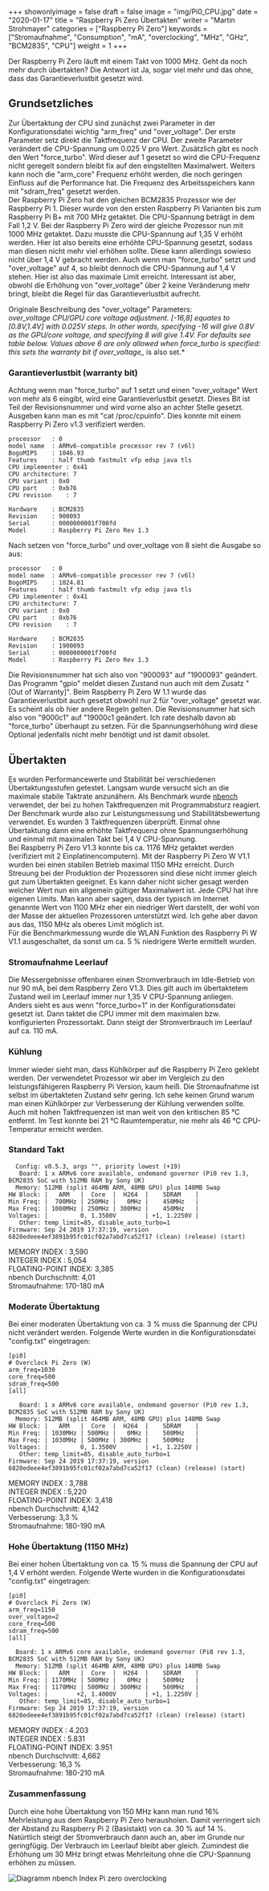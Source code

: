 +++
showonlyimage = false
draft = false
image = "img/Pi0_CPU.jpg"
date = "2020-01-17"
title = "Raspberry Pi Zero Übertakten"
writer = "Martin Strohmayer"
categories = ["Raspberry Pi Zero"] 
keywords = ["Stromaufnahme", "Consumption", "mA", "overclocking", "MHz", "GHz", "BCM2835", "CPU"]
weight = 1
+++


Der Raspberry Pi Zero läuft mit einem Takt von 1000 MHz. Geht da noch mehr durch übertakten? Die Antwort ist Ja, sogar viel mehr und das ohne, dass das Garantieverlustbit gesetzt wird. 
<!--more-->

## Grundsetzliches

Zur Übertaktung der CPU sind zunächst zwei Parameter in der Konfigurationsdatei wichtig "arm_freq" und "over_voltage". Der erste Parameter setz direkt die Taktfrequenz der CPU. Der zweite Parameter verändert die CPU-Spannung um 0.025 V pro Wert. Zusätzlich gibt es noch den Wert "force_turbo". Wird dieser auf 1 gesetzt so wird die CPU-Frequenz nicht geregelt sondern bleibt fix auf den eingstellten Maximalwert. Weiters kann noch die "arm_core" Frequenz erhöht werden, die noch geringen Einfluss auf die Performance hat. Die Frequenz des Arbeitsspeichers kann mit "sdram_freq" gesetzt werden.  
Der Raspberry Pi Zero hat den gleichen BCM2835 Prozessor wie der Raspberry Pi 1. Dieser wurde von den ersten Raspberry Pi Varianten bis zum Raspberry Pi B+ mit 700 MHz getaktet. Die CPU-Spannung beträgt in dem Fall 1,2 V. Bei der Raspberry Pi Zero wird der gleiche Prozessor nun mit 1000 MHz getaktet. Dazu musste die CPU-Spannung auf 1,35 V erhöht werden. Hier ist also bereits eine erhöhte CPU-Spannung gesetzt, sodass man diesen nicht mehr viel erhöhen sollte. Diese kann allerdings sowieso nicht über 1,4 V gebracht werden. Auch wenn man "force_turbo" setzt und "over_voltage" auf 4, so bleibt dennoch die CPU-Spannung auf 1,4 V stehen. Hier ist also das maximale Limit erreicht. Interessant ist aber, obwohl die Erhöhung von "over_voltage" über 2 keine Veränderung mehr bringt, bleibt die Regel für das Garantieverlustbit aufrecht.

Originale Beschreibung des "over_voltage" Parameters:  
*over_voltage 	CPU/GPU core voltage adjustment. [-16,8] equates to [0.8V,1.4V] with 0.025V steps. In other words, specifying -16 will give 0.8V as the GPU/core voltage, and specifying 8 will give 1.4V. For defaults see table below. Values above 6 are only allowed when force_turbo is specified: this sets the warranty bit if over_voltage_* is also set.*



### Garantieverlustbit (warranty bit)

Achtung wenn man "force_turbo" auf 1 setzt und einen "over_voltage" Wert von mehr als 6 eingibt, wird eine Garantieverlustbit gesetzt. 
Dieses Bit ist Teil der Revisionsnummer und wird vorne also an achter Stelle gesetzt. Ausgeben kann man es mit "cat /proc/cpuinfo".
Dies konnte mit einem Raspberry Pi Zero v1.3 verifiziert werden.

```
processor	: 0
model name	: ARMv6-compatible processor rev 7 (v6l)
BogoMIPS	: 1046.93
Features	: half thumb fastmult vfp edsp java tls 
CPU implementer	: 0x41
CPU architecture: 7
CPU variant	: 0x0
CPU part	: 0xb76
CPU revision	: 7 

Hardware	: BCM2835
Revision	: 900093
Serial		: 0000000001f700fd
Model		: Raspberry Pi Zero Rev 1.3
```
Nach setzen von "force_turbo" und over_voltage von 8 sieht die Ausgabe so aus:

```
processor	: 0
model name	: ARMv6-compatible processor rev 7 (v6l)
BogoMIPS	: 1024.81
Features	: half thumb fastmult vfp edsp java tls 
CPU implementer	: 0x41
CPU architecture: 7
CPU variant	: 0x0
CPU part	: 0xb76
CPU revision	: 7

Hardware	: BCM2835
Revision	: 1900093
Serial		: 0000000001f700fd
Model		: Raspberry Pi Zero Rev 1.3
```

Die Revisionsnummer hat sich also von "900093" auf "1900093" geändert. Das Programm "gpio" meldet diesen Zustand nun auch mit dem Zusatz "[Out of Warranty]".
Beim Raspberry Pi Zero W 1.1 wurde das Garantieverlustbit auch gesetzt obwohl nur 2 für "over_voltage" gesetzt war. Es scheint als ob hier andere Regeln gelten. Die Revisionsnummer hat sich also von "9000c1" auf "19000c1 geändert. Ich rate deshalb davon ab "force_turbo" überhaupt zu setzen. Für die Spannungserhöhung wird diese Optional jedenfalls nicht mehr benötigt und ist damit obsolet.


## Übertakten

Es wurden Performancewerte und Stabilität bei verschiedenen Übertaktungsstufen getestet. Langsam wurde versucht sich an die maximale stabile Taktrate anzunähern. Als Benchmark wurde [nbench](https://www.math.utah.edu/~mayer/linux/bmark.html) verwendet, der bei zu hohen Taktfrequenzen mit Programmabsturz reagiert. Der Benchmark wurde also zur Leistungsmessung und Stabilitätsbewertung verwendet. 
Es wurden 3 Taktfrequenzen überprüft. Einmal ohne Übertaktung dann eine erhöhte Taktfrequenz ohne Spannungserhöhung und einmal mit maximalen Takt bei 1,4 V CPU-Spannung.  
Bei Raspberry Pi Zero V1.3 konnte bis ca. 1176 MHz getaktet werden (verifiziert mit 2 Einplatinencomputern). Mit der Raspberry Pi Zero W V1.1 wurden bei einen stabilen Betrieb maximal 1150 MHz erreicht. Durch Streuung bei der Produktion der Prozessoren sind diese nicht immer gleich gut zum Übertakten geeignet. Es kann daher nicht sicher gesagt werden welcher Wert nun ein allgemein gültiger Maximalwert ist. Jede CPU hat ihre eigenen Limits. Man kann aber sagen, dass der typisch im Internet genannte Wert von 1100 MHz eher ein niedriger Wert darstellt, der wohl von der Masse der aktuellen Prozessoren unterstützt wird. Ich gehe aber davon aus das, 1150 MHz als oberes Limit möglich ist.  
Für die Benchmarkmessung wurde die WLAN Funktion des Raspberry Pi W V1.1 ausgeschaltet, da sonst um ca. 5 % niedrigere Werte ermittelt wurden.
 
### Stromaufnahme Leerlauf

Die Messergebnisse offenbaren einen Stromverbrauch im Idle-Betrieb von nur 90 mA, bei dem Raspberry Zero V1.3. Dies gilt auch im übertaktetem Zustand weil im Leerlauf immer nur 1,35 V CPU-Spannung anliegen.  
Anders sieht es aus wenn "force_turbo=1" in der Konfigurationsdatei gesetzt ist. Dann taktet die CPU immer mit dem maximalen bzw. konfigurierten Prozessortakt. Dann steigt der Stromverbrauch im Leerlauf auf ca. 110 mA.

### Kühlung

Immer wieder sieht man, dass Kühlkörper auf die Raspberry Pi Zero geklebt werden. Der verwendetet Prozessor wir aber im Vergleich zu den leistungsfähigeren Raspberry Pi Version, kaum heiß. Die Stromaufnahme ist selbst im übertakteten Zustand sehr gering. Ich sehe keinen Grund warum man einen Kühlkörper zur Verbesserung der Kühlung verwenden sollte. Auch mit hohen Taktfrequenzen ist man weit von den kritischen 85 °C entfernt. Im Test konnte bei 21 °C Raumtemperatur, nie mehr als 46 °C CPU-Temperatur erreicht werden. 
 

### Standard Takt

```
  Config: v0.5.3, args "", priority lowest (+19)
   Board: 1 x ARMv6 core available, ondemand governor (Pi0 rev 1.3, BCM2835 SoC with 512MB RAM by Sony UK)
  Memory: 512MB (split 464MB ARM, 48MB GPU) plus 148MB Swap
HW Block: |   ARM   |  Core  |  H264  |    SDRAM    |
Min Freq: |  700MHz | 250MHz |   0MHz |    450MHz   |
Max Freq: | 1000MHz | 250MHz | 300MHz |    450MHz   |
Voltages: |         0, 1.3500V        | +1, 1.2250V |
   Other: temp_limit=85, disable_auto_turbo=1
Firmware: Sep 24 2019 17:37:19, version 6820edeee4ef3891b95fc01cf02a7abd7ca52f17 (clean) (release) (start)
```

MEMORY INDEX        : 3,590  
INTEGER INDEX       : 5,054  
FLOATING-POINT INDEX: 3,385  
nbench Durchschnitt:  4,01  
Stromaufnahme: 170-180 mA


### Moderate Übertaktung

Bei einer moderaten Übertaktung von ca. 3 % muss die Spannung der CPU nicht verändert werden. Folgende Werte wurden in die
Konfigurationsdatei "config.txt" eingetragen:

```
[pi0]
# Overclock Pi Zero (W)
arm_freq=1030
core_freq=500
sdram_freq=500
[all]
```

```
   Board: 1 x ARMv6 core available, ondemand governor (Pi0 rev 1.3, BCM2835 SoC with 512MB RAM by Sony UK)
  Memory: 512MB (split 464MB ARM, 48MB GPU) plus 148MB Swap
HW Block: |   ARM   |  Core  |  H264  |    SDRAM    |
Min Freq: | 1030MHz | 500MHz |   0MHz |    500MHz   |
Max Freq: | 1030MHz | 500MHz | 300MHz |    500MHz   |
Voltages: |         0, 1.3500V        | +1, 1.2250V |
   Other: temp_limit=85, disable_auto_turbo=1
Firmware: Sep 24 2019 17:37:19, version 6820edeee4ef3891b95fc01cf02a7abd7ca52f17 (clean) (release) (start)
```

MEMORY INDEX        : 3,788  
INTEGER INDEX       : 5,220  
FLOATING-POINT INDEX: 3,418  
nbench Durchschnitt:  4,142  
Verbesserung: 3,3 %  
Stromaufnahme: 180-190 mA


### Hohe Übertaktung (1150 MHz)

Bei einer hohen Übertaktung von ca. 15 % muss die Spannung der CPU auf 1,4 V erhöht werden. Folgende Werte wurden in die
Konfigurationsdatei "config.txt" eingetragen:

```
[pi0]
# Overclock Pi Zero (W)
arm_freq=1150
over_voltage=2
core_freq=500
sdram_freq=500
[all]
```

```
  Board: 1 x ARMv6 core available, ondemand governor (Pi0 rev 1.3, BCM2835 SoC with 512MB RAM by Sony UK)
  Memory: 512MB (split 464MB ARM, 48MB GPU) plus 148MB Swap
HW Block: |   ARM   |  Core  |  H264  |    SDRAM    |
Min Freq: | 1170MHz | 500MHz |   0MHz |    500MHz   |
Max Freq: | 1170MHz | 500MHz | 300MHz |    500MHz   |
Voltages: |        +2, 1.4000V        | +1, 1.2250V |
   Other: temp_limit=85, disable_auto_turbo=1
Firmware: Sep 24 2019 17:37:19, version 6820edeee4ef3891b95fc01cf02a7abd7ca52f17 (clean) (release) (start)
```

MEMORY INDEX        : 4.203  
INTEGER INDEX       : 5.831  
FLOATING-POINT INDEX: 3.951  
nbench Durchschnitt:  4,662  
Verbesserung: 16,3 %  
Stromaufnahme: 180-210 mA


### Zusammenfassung

Durch eine hohe Übertaktung von 150 MHz kann man rund 16% Mehrleistung aus dem Raspberry Pi Zero herausholen. Damit verringert sich der Abstand zu Raspberry Pi 2 (Basistakt) von ca. 30 % auf 14 %.  
Natürtlich steigt der Stromverbrauch dann auch an, aber im Grunde nur geringfügig. Der Verbrauch im Leerlauf bleibt aber gleich. Zumindest die Erhöhung um 30 MHz bringt etwas Mehrleitung ohne die CPU-Spannung erhöhen zu müssen.

![Diagramm nbench Index Pi zero overclocking](../../img/nBenchIndex_PiZeroOverclocking.png) 


